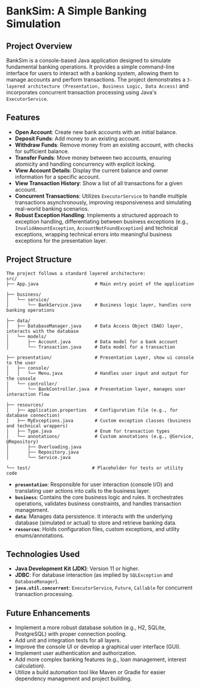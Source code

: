 # BankSim: A Simple Banking Simulation

## Project Overview

BankSim is a console-based Java application designed to simulate fundamental banking operations. It provides a simple command-line interface for users to interact with a banking system, allowing them to manage accounts and perform transactions. The project demonstrates a `3-layered architecture (Presentation, Business Logic, Data Access)` and incorporates concurrent transaction processing using Java's `ExecutorService`.

## Features

*   **Open Account**: Create new bank accounts with an initial balance.
*   **Deposit Funds**: Add money to an existing account.
*   **Withdraw Funds**: Remove money from an existing account, with checks for sufficient balance.
*   **Transfer Funds**: Move money between two accounts, ensuring atomicity and handling concurrency with explicit locking.
*   **View Account Details**: Display the current balance and owner information for a specific account.
*   **View Transaction History**: Show a list of all transactions for a given account.
*   **Concurrent Transactions**: Utilizes `ExecutorService` to handle multiple transactions asynchronously, improving responsiveness and simulating real-world banking scenarios.
*   **Robust Exception Handling**: Implements a structured approach to exception handling, differentiating between business exceptions (e.g., `InvalidAmountException`, `AccountNotFoundException`) and technical exceptions, wrapping technical errors into meaningful business exceptions for the presentation layer.

## Project Structure
```text
The project follows a standard layered architecture:
src/
├── App.java                     # Main entry point of the application

├── business/
│   └── service/
│       └── BankService.java     # Business logic layer, handles core banking operations

├── data/
│   ├── DatabaseManager.java     # Data Access Object (DAO) layer, interacts with the database
│   └── models/
│       ├── Account.java         # Data model for a bank account
│       └── Transaction.java     # Data model for a transaction

├── presentation/                # Presentation Layer, show ui console to the user
│   ├── console/
│   │   └── Menu.java            # Handles user input and output for the console
│   └── controller/
│       └── BankController.java  # Presentation layer, manages user interaction flow

├── resources/
│   ├── application.properties   # Configuration file (e.g., for database connection)
│   ├── MyExceptions.java        # Custom exception classes (business and technical wrappers)
│   ├── Type.java                # Enum for transaction types
│   └── annotations/             # Custom annotations (e.g., @Service, @Repository)
│       ├── Overloading.java
│       ├── Repository.java
│       └── Service.java

└── test/                       # Placeholder for tests or utility code
```

*   **`presentation`**: Responsible for user interaction (console I/O) and translating user actions into calls to the business layer.
*   **`business`**: Contains the core business logic and rules. It orchestrates operations, validates business constraints, and handles transaction management.
*   **`data`**: Manages data persistence. It interacts with the underlying database (simulated or actual) to store and retrieve banking data.
*   **`resources`**: Holds configuration files, custom exceptions, and utility enums/annotations.

## Technologies Used

*   **Java Development Kit (JDK)**: Version 11 or higher.
*   **JDBC**: For database interaction (as implied by `SQLException` and `DatabaseManager`).
*   **`java.util.concurrent`**: `ExecutorService`, `Future`, `Callable` for concurrent transaction processing.


## Future Enhancements

*   Implement a more robust database solution (e.g., H2, SQLite, PostgreSQL) with proper connection pooling.
*   Add unit and integration tests for all layers.
*   Improve the console UI or develop a graphical user interface (GUI).
*   Implement user authentication and authorization.
*   Add more complex banking features (e.g., loan management, interest calculation).
*   Utilize a build automation tool like Maven or Gradle for easier dependency management and project building.
